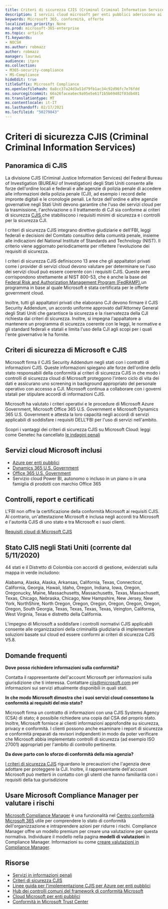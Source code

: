 ```yaml
---
title: Criteri di sicurezza CJIS (Criminal Criminal Information Services)
description: I servizi cloud microsoft per enti pubblici aderiscono ai criteri di sicurezza dei servizi informatici penali statunitensi.
keywords: Microsoft 365, conformità, offerte
localization_priority: None
ms.prod: microsoft-365-enterprise
ms.topic: article
f1.keywords:
- NOCSH
ms.author: robmazz
author: robmazz
manager: laurawi
audience: itpro
ms.collection:
- M365-security-compliance
- MS-Compliance
hideEdit: true
titleSuffix: Microsoft Compliance
ms.openlocfilehash: 0a8cc37a24d3a51d79fb1ac34c92d96fc7e76fdd
ms.sourcegitcommit: 66a26facea6ec9a95e5e61f1b5b69402f03db481
ms.translationtype: MT
ms.contentlocale: it-IT
ms.lasthandoff: 02/17/2021
ms.locfileid: "50279843"
---
```

# <a name="criminal-justice-information-services-cjis-security-policy"></a>Criteri di sicurezza CJIS (Criminal Criminal Information Services)

## <a name="cjis-overview"></a>Panoramica di CJIS

La divisione CJIS (Criminal Justice Information Services) del Federal Bureau of Investigation (BUREAU of Investigation) degli Stati Uniti consente alle forze dell'ordine locali e federali e alle agenzie di polizia penale di accedere alle informazioni della polizia penale (CJI), ad esempio i record delle impronte digitali e le cronologie penali. Le forze dell'ordine e altre agenzie governative negli Stati Uniti devono garantire che l'uso dei servizi cloud per la trasmissione, l'archiviazione o il trattamento di CJI sia conforme ai criteri di sicurezza [CJIS,](https://aka.ms/cjis-security-policy)che stabiliscono i requisiti minimi di sicurezza e i controlli per la sicurezza CJI.

I criteri di sicurezza CJIS integrano direttive giudiziarie e dell'FBI, leggi federali e decisioni del Comitato consultivo della comunità penale, insieme alle indicazioni del National Institute of Standards and Technology (NIST). Il criterio viene aggiornato periodicamente per riflettere l'evoluzione dei requisiti di sicurezza.

I criteri di sicurezza CJIS definiscono 13 aree che gli appaltatori privati come i provider di servizi cloud devono valutare per determinare se l'uso dei servizi cloud può essere coerente con i requisiti CJIS. Queste aree corrispondono strettamente al NIST 800-53, che è anche la base del [Federal Risk and Authorization Management Program (FedRAMP),](offering-FedRAMP.md)un programma in base al quale Microsoft è stata certificata per le offerte government cloud.

Inoltre, tutti gli appaltatori privati che elaborano CJI devono firmare il CJIS Security Addendum, un accordo uniforme approvato dall'Attorney General degli Stati Uniti che garantisce la sicurezza e la riservatezza della CJI richiesta dai criteri di sicurezza. Inoltre, si impegna l'appaltatore a mantenere un programma di sicurezza coerente con le leggi, le normative e gli standard federali e statali e limita l'uso della CJI agli scopi per i quali l'ente governativo le ha fornite.

## <a name="microsoft-and-cjis-security-policy"></a>Criteri di sicurezza di Microsoft e CJIS

Microsoft firma il CJIS Security Addendum negli stati con i contratti di informazioni CJIS. Queste informazioni spiegano alle forze dell'ordine dello stato responsabili della conformità ai criteri di sicurezza CJIS in che modo i controlli di sicurezza cloud di Microsoft proteggono l'intero ciclo di vita dei dati e assicurano uno screening in background appropriato del personale operativo con accesso a CJI. Microsoft continua a collaborare con i governi statali per stipulare accordi di informazioni CJIS.

Microsoft ha valutato i criteri operativi e le procedure di Microsoft Azure Government, Microsoft Office 365 U.S. Government e Microsoft Dynamics 365 U.S. Government e attesta la loro capacità negli accordi di servizi applicabili di soddisfare i requisiti DELL'FBI per l'uso di servizi nell'ambito.

Scopri i vantaggi dei criteri di sicurezza CJIS su Microsoft Cloud: leggi come Genetec ha cancellato [le indagini penali](https://customers.microsoft.com/story/genetec)

## <a name="microsoft-in-scope-cloud-services"></a>Servizi cloud Microsoft inclusi

- [Azure per enti pubblici](/azure/azure-government/documentation-government-welcome)
- [Dynamics 365 U.S. Government](/power-platform/admin/microsoft-dynamics-365-government#certifications-and-accreditations)
- [Office 365 U.S. Government](/office365/servicedescriptions/office-365-platform-service-description/office-365-us-government/gcc#us-government-community-compliance)
- Servizio cloud Power BI, autonomo o incluso in un piano o in una famiglia di prodotti con marchio Office 365

## <a name="audits-reports-and-certificates"></a>Controlli, report e certificati

L'FBI non offre la certificazione della conformità Microsoft ai requisiti CJIS. Al contrario, un'attestazione Microsoft è inclusa negli accordi tra Microsoft e l'autorità CJIS di uno stato e tra Microsoft e i suoi clienti.

[Requisiti cloud di Microsoft CJIS](https://aka.ms/MicrosoftCJISCloudRequirements)

## <a name="cjis-status-in-the-united-states-current-as-of-1152020"></a>Stato CJIS negli Stati Uniti (corrente dal 5/11/2020)

44 stati e il Distretto di Colombia con accordi di gestione, evidenziati sulla mappa in verde includono:

Alabama, Alaska, Alaska, Arkansas, California, Texas, Connecticut, California, Georgia, Hawaii, Idaho, Oregon, Indiana, Iowa, Oregon, Oregonucky, Maine, Massachusetts, Massachusetts, Texas, Massachusett, Texas, Chicago, Nebraska, Chicago, New Hampshire, New Jersey, New York, NorthShire, North Oregon, Oregon, Oregon, Oregon, Oregon, Oregon, Oregon, South Georgia, Texas, Texas, Texas, Texas, Veington, California, West Virginia, Texas e distretto della California.

L'impegno di Microsoft a soddisfare i controlli normativi CJIS applicabili consente alle organizzazioni della criminalità giudiziaria di implementare soluzioni basate sul cloud ed essere conformi ai criteri di sicurezza CJIS V5.8.

## <a name="frequently-asked-questions"></a>Domande frequenti

**Dove posso richiedere informazioni sulla conformità?**

Contatta il rappresentante dell'account Microsoft per informazioni sulla giurisdizione che ti interessa. Contattare <cjis@microsoft.com> per informazioni sui servizi attualmente disponibili in quali stati.

**In che modo Microsoft dimostra che i suoi servizi cloud consentono la conformità ai requisiti del mio stato?**

Microsoft firma un contratto di informazioni con una CJIS Systems Agency (CSA) di stato; è possibile richiedere una copia dal CSA del proprio stato. Inoltre, Microsoft fornisce ai clienti informazioni approfondite su sicurezza, privacy e conformità. I clienti possono anche esaminare i report di sicurezza e conformità preparati da revisori indipendenti in modo da poter verificare che Microsoft abbia implementato controlli di sicurezza (ad esempio ISO 27001) appropriati per l'ambito di controllo pertinente.

**Da dove parto con lo sforzo di conformità della mia agenzia?**

[I criteri di sicurezza CJIS](https://aka.ms/cjis-security-policy) riguardano le precauzioni che l'agenzia deve adottare per proteggere la CJI. Inoltre, il rappresentante dell'account Microsoft può metterti in contatto con gli utenti che hanno familiarità con i requisiti della tua giurisdizione

## <a name="use-microsoft-compliance-manager-to-assess-your-risk"></a>Usare Microsoft Compliance Manager per valutare i rischi

[Microsoft Compliance Manager](/microsoft-365/compliance/compliance-manager) è una funzionalità nel [Centro conformità Microsoft 365](/microsoft-365/compliance/microsoft-365-compliance-center) utile per comprendere lo stato di conformità dell'organizzazione e intraprendere azioni per ridurre i rischi. Compliance Manager offre un modello premium per creare una valutazione per questa normativa. Individuare il modello nella pagina **modelli di valutazioni** in Compliance Manager. Informazioni su come [creare valutazioni in Compliance Manager](/microsoft-365/compliance/compliance-manager-assessments).

## <a name="resources"></a>Risorse

- [Servizi in informazioni penali](https://aka.ms/cjis)
- [Criteri di sicurezza CJIS](https://aka.ms/cjis-security-policy)
- [Linee guida per l'implementazione CJIS per Azure per enti pubblici](https://aka.ms/cjisimplementationguidelines)
- [Hub dei controlli comuni del framework di conformità Microsoft](https://www.microsoft.com/trustcenter/common-controls-hub)
- [Cloud Microsoft per enti pubblici](https://go.microsoft.com/fwlink/?linkid=2087246)
- [Conformità in Microsoft Trust Center](https://www.microsoft.com/trust-center/compliance/compliance-overview)
